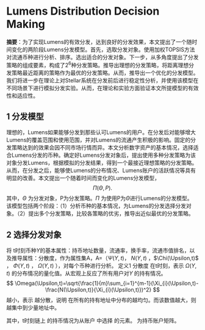 
# Lumens Distribution Decision Making
**摘要**：为了实现Lumens的有效分发，达到良好的分发效果，本文提出了一个随时间变化的两阶段Lumens分发模型。首先，选取分发对象。使用加权TOPSIS方法对流通币种进行分析、排序。选出适合的分发对象。下一步，从多角度提出了分发策略的组成要素，构成了$2^{6}$种分发策略。推导出理想的分发策略，将距离理想分发策略最近距离的策略作为最优的分发策略。从而，推导出一个优化的分发模型。我们将进一步在理论上对Stellar系统在分发前后进行稳定性分析，并使用该模型在不同场景下进行模拟分发实验。从而，在理论和实验方面验证本文所提模型的有效性和适应性。
## 1 分发模型
理想的，Lumens如果能够分发到那些认可Lumens的用户。在分发后对能够增大Lumens的覆盖范围和使用范围，并对Lumens的流通产生积极的影响。固定的分发策略达到的效果会因不同市场行情而异。本文分析数字资产的基本情况，选择适合Lumens分发的币种。确定好Lumens分发对象后，提出使用多种分发策略为该对象分发Lumens，根据模拟的分发结果，得到一个最接近理想策略的分发策略。从而，在分发之后，能够使Lumens的分布情况、Lumens账户的活跃情况等具有明显的改善。本文提出一个随着时间而变化的Lumens分发模型，
$$
\Pi(\Theta,P) .                                     
$$其中，$\Theta$ 为分发对象，P为分发策略。$\Pi$ 为使用P为$\Theta$进行Lumens的分发模型。
该模型包括两个阶段：（1）分析币种的基本情况，为Lumens的分发选择分发对象。（2）提出多个分发策略，比较各策略的优劣，推导出近似最优的分发策略。
## 2 选择分发对象
将 t时刻币种$\Upsilon$的基本属性：持币地址数量，流通率，换手率，流通市值排名，以及推导属性：分散度，作为属性集A，A=（$\Psi(\Upsilon,t)$， $N(\Upsilon,t)$ ，$\Chi(\Upsilon,t)$ ， $\Phi(\Upsilon,t)$  ，   $\Omega(\Upsilon,t)$ ），对每个币种进行分析。
定义1 分散度  在t时刻，表示 $\Omega(\Upsilon,t)$  的分布情况的量化值。从宏观上反应了所有用户对$\Upsilon$ 的持有情况。
$$
\Omega(\Upsilon,t)=\sqrt{\frac{1}{m}\sum_{i=1}^{m-1}(\Xi_{i}(\Upsilon,t)-\frac{N(\Upsilon,t)}{\Xi_{i}(\Upsilon,t)})^2}
$$
越小，表示  越分散，说明  在所有的持有地址中分布的越均匀。而该数值越大，则  越集中到少量地址中。

其中，t时刻链上  的持币情况为从账户  中选择  的元素。  为持币账户矩阵。
<!--stackedit_data:
eyJoaXN0b3J5IjpbLTE4OTE4MzkxMiw5NzY4MDU3NDFdfQ==
-->